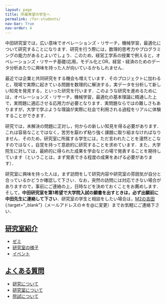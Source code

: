 ```yaml
---
layout: page
title: 所属希望の学生へ
permalink: /for-students/
nav-bar: True
nav-order: 4
---
```


中田研究室では，広い意味でオペレーションズ・リサーチ，機械学習，最適化について研究することになります．研究を行う際には，数理的思考力やプログラミングの能力があるとよいでしょう．このため，経営工学系の授業で例えると，オペレーションズ・リサーチ基礎/応用，モデル化とOR，経営・経済のためのデータ分析あたりに興味を持った人が向いているかもしれません．

最近では企業と共同研究をする機会も増えています．そのプロジェクトに加わると，現場で実際に起きている問題を数理的に解決する，実データを分析して新しい知見を発見する，といった研究を行います．このような研究を進めるためには，オペレーションズ・リサーチ，機械学習，最適化の基本理論に精通した上で，実問題に適応させる応用力が必要となります．実問題ならではの難しさもありますが，大学で学ぶような理論が実際に社会で利用される過程をリアルに体験することができます．

研究では，未解決の問題に正対し，何からの新しい知見を得る必要があります．これは容易なことではなく，苦労を厭わず粘り強く課題に取り組まなければなりません．そのため，研究室に所属する学生には，ただ言われたことを漫然とこなすのではなく，自覚を持って意欲的に研究することを求めています．また，大学院生に対しては，最終的に得られた成果を学会などの場で発表することを期待しています（ということは，まず発表できる程度の成果をあげる必要があります）．

研究室に興味を持った人は，まず訪問をして研究内容や研究室の雰囲気が自分と合っているかどうか確認して下さい．なお，突然の訪問には対応できない場合がありますので，事前にご連絡の上，日時などを決めておくことをお薦めします．そして，**中田研究室を第1希望で大学院入試の願書を出すときは，必ず出願前に中田先生に連絡して下さい**．研究室の学生と相談をしたい場合は，[M2の吉田](mailto:yoshida.k.d569☆m.isct.ac.jp){:target="_blank"}（メールアドレスの☆を@に変更）までお気軽にご連絡下さい．

## [研究室紹介](laboratory)

- [ゼミ](laboratory#ゼミ)
- [研究室の様子](laboratory#研究室の様子)
- [イベント](laboratory#イベント)

## [よくある質問](faq)

- [研究について](faq#研究について)
- [研究室について](faq#研究室について)
- [院試について](faq#院試について)
